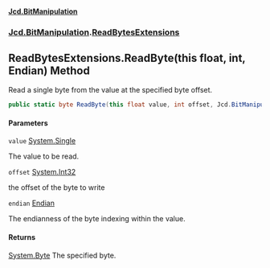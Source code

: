 #### [Jcd.BitManipulation](index.md 'index')
### [Jcd.BitManipulation](Jcd.BitManipulation.md 'Jcd.BitManipulation').[ReadBytesExtensions](Jcd.BitManipulation.ReadBytesExtensions.md 'Jcd.BitManipulation.ReadBytesExtensions')

## ReadBytesExtensions.ReadByte(this float, int, Endian) Method

Read a single byte from the value at the specified byte offset.

```csharp
public static byte ReadByte(this float value, int offset, Jcd.BitManipulation.Endian endian=Jcd.BitManipulation.Endian.Little);
```
#### Parameters

<a name='Jcd.BitManipulation.ReadBytesExtensions.ReadByte(thisfloat,int,Jcd.BitManipulation.Endian).value'></a>

`value` [System.Single](https://docs.microsoft.com/en-us/dotnet/api/System.Single 'System.Single')

The value to be read.

<a name='Jcd.BitManipulation.ReadBytesExtensions.ReadByte(thisfloat,int,Jcd.BitManipulation.Endian).offset'></a>

`offset` [System.Int32](https://docs.microsoft.com/en-us/dotnet/api/System.Int32 'System.Int32')

the offset of the byte to write

<a name='Jcd.BitManipulation.ReadBytesExtensions.ReadByte(thisfloat,int,Jcd.BitManipulation.Endian).endian'></a>

`endian` [Endian](Jcd.BitManipulation.Endian.md 'Jcd.BitManipulation.Endian')

The endianness of the byte indexing within the value.

#### Returns

[System.Byte](https://docs.microsoft.com/en-us/dotnet/api/System.Byte 'System.Byte')
The specified byte.